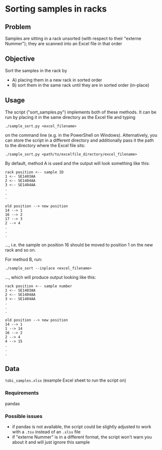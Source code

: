 # Sorting samples in racks

## Problem
Samples are sitting in a rack unsorted (with respect to their "externe Nummer"); they are scanned into an Excel file in that order

## Objective
Sort the samples in the rack by 

* A) placing them in a new rack in sorted order
* B) sort them in the same rack until they are in sorted order (in-place)

## Usage
The script ("sort_samples.py") implements both of these methods. It can be run by placing it in the same directory as the Excel file and typing 

`./sample_sort.py <excel_filename>`

on the command line (e.g. in the PowerShell on Windows). Alternatively, you can store the script in a different directory and
additionally pass it the path to the directory where the Excel file sits:

`./sample_sort.py <path/to/excelfile_directory/excel_filename>`

By default, method A is used and the output will look something like this:

```
rack position <-- sample ID
1 <-- SE1403AA
2 <-- SE1404AA
3 <-- SE1404AA
.
.
.

old position --> new position
14 --> 1
16 --> 2
17 --> 3
2 --> 4
.
.
.
```

..., i.e. the sample on position 16 should be moved to position 1 on the new rack and so on.

For method B, run:

`./sample_sort --inplace <excel_filename>`

..., which will produce output looking like this:

```
rack position <-- sample number
1 <-- SE1403AA
2 <-- SE1404AA
3 <-- SE1404AA
.
.
.

old position --> new position
14 --> 1
1 --> 14
16 --> 2
2 --> 4
4 --> 15
.
.
.
```

## Data
`tobi_samples.xlsx` (example Excel sheet to run the script on)

### Requirements
pandas

### Possible issues
* if pandas is not available, the script could be slightly adjusted to work with a `.tsv` instead of an `.xlsx` file
* if "externe Nummer" is in a different format, the script won't warn you about it and will just ignore this sample


